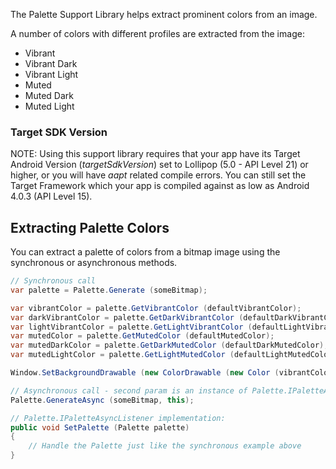 
The Palette Support Library helps extract prominent colors from an image.

A number of colors with different profiles are extracted from the image:
 - Vibrant
 - Vibrant Dark
 - Vibrant Light
 - Muted
 - Muted Dark
 - Muted Light

### Target SDK Version 
NOTE: Using this support library requires that your app have its Target Android Version (*targetSdkVersion*) set to Lollipop (5.0 - API Level 21) or higher, or you will have *aapt* related compile errors.  You can still set the Target Framework which your app is compiled against as low as Android 4.0.3 (API Level 15).


Extracting Palette Colors
-------------------------

You can extract a palette of colors from a bitmap image using the synchronous or asynchronous methods.

```csharp
// Synchronous call
var palette = Palette.Generate (someBitmap);

var vibrantColor = palette.GetVibrantColor (defaultVibrantColor);
var darkVibrantColor = palette.GetDarkVibrantColor (defaultDarkVibrantColor);
var lightVibrantColor = palette.GetLightVibrantColor (defaultLightVibrantColor);
var mutedColor = palette.GetMutedColor (defaultMutedColor);
var mutedDarkColor = palette.GetDarkMutedColor (defaultDarkMutedColor);
var mutedLightColor = palette.GetLightMutedColor (defaultLightMutedColor);

Window.SetBackgroundDrawable (new ColorDrawable (new Color (vibrantColor)));
```

```csharp
// Asynchronous call - second param is an instance of Palette.IPaletteAsyncListener
Palette.GenerateAsync (someBitmap, this);

// Palette.IPaletteAsyncListener implementation:
public void SetPalette (Palette palette)
{
	// Handle the Palette just like the synchronous example above
}
```

